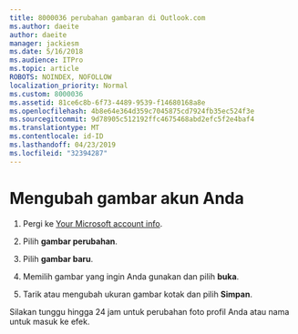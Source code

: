 ```yaml
---
title: 8000036 perubahan gambaran di Outlook.com
ms.author: daeite
author: daeite
manager: jackiesm
ms.date: 5/16/2018
ms.audience: ITPro
ms.topic: article
ROBOTS: NOINDEX, NOFOLLOW
localization_priority: Normal
ms.custom: 8000036
ms.assetid: 81ce6c8b-6f73-4489-9539-f14680168a8e
ms.openlocfilehash: 4b8e64e364d359c7045875cd7924fb35ec524f3e
ms.sourcegitcommit: 9d78905c512192ffc4675468abd2efc5f2e4baf4
ms.translationtype: MT
ms.contentlocale: id-ID
ms.lasthandoff: 04/23/2019
ms.locfileid: "32394287"
---
```

# <a name="change-your-account-picture"></a>Mengubah gambar akun Anda

1. Pergi ke [Your Microsoft account info](https://go.microsoft.com/fwlink/p/?linkid=860841).
    
2. Pilih **gambar perubahan**. 
    
3. Pilih **gambar baru**. 
    
4. Memilih gambar yang ingin Anda gunakan dan pilih **buka**. 
    
5. Tarik atau mengubah ukuran gambar kotak dan pilih **Simpan**. 
    
Silakan tunggu hingga 24 jam untuk perubahan foto profil Anda atau nama untuk masuk ke efek.
  

